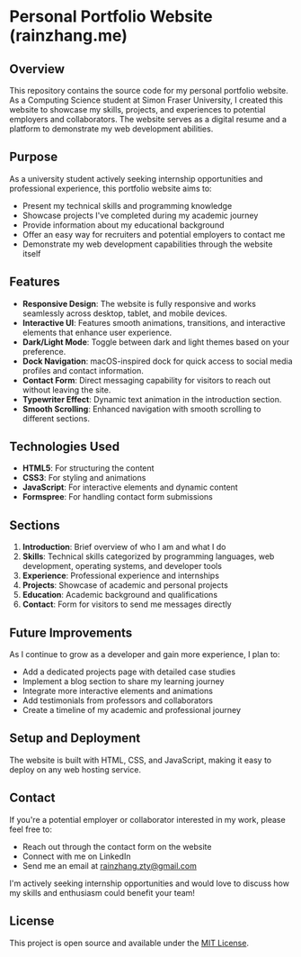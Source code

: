 # Personal Portfolio Website (rainzhang.me)

## Overview

This repository contains the source code for my personal portfolio website. As a Computing Science student at 
Simon Fraser University, I created this website to showcase my skills, projects, and experiences to potential 
employers and collaborators. The website serves as a digital resume and a platform to demonstrate my web development abilities.

## Purpose

As a university student actively seeking internship opportunities and professional experience, this portfolio website aims to:

- Present my technical skills and programming knowledge
- Showcase projects I've completed during my academic journey
- Provide information about my educational background
- Offer an easy way for recruiters and potential employers to contact me
- Demonstrate my web development capabilities through the website itself

## Features

- **Responsive Design**: The website is fully responsive and works seamlessly across desktop, tablet, and mobile devices.
- **Interactive UI**: Features smooth animations, transitions, and interactive elements that enhance user experience.
- **Dark/Light Mode**: Toggle between dark and light themes based on your preference.
- **Dock Navigation**: macOS-inspired dock for quick access to social media profiles and contact information.
- **Contact Form**: Direct messaging capability for visitors to reach out without leaving the site.
- **Typewriter Effect**: Dynamic text animation in the introduction section.
- **Smooth Scrolling**: Enhanced navigation with smooth scrolling to different sections.

## Technologies Used

- **HTML5**: For structuring the content
- **CSS3**: For styling and animations
- **JavaScript**: For interactive elements and dynamic content
- **Formspree**: For handling contact form submissions

## Sections

1. **Introduction**: Brief overview of who I am and what I do
2. **Skills**: Technical skills categorized by programming languages, web development, operating systems, and developer tools
3. **Experience**: Professional experience and internships
4. **Projects**: Showcase of academic and personal projects
5. **Education**: Academic background and qualifications
6. **Contact**: Form for visitors to send me messages directly

## Future Improvements

As I continue to grow as a developer and gain more experience, I plan to:

- Add a dedicated projects page with detailed case studies
- Implement a blog section to share my learning journey
- Integrate more interactive elements and animations
- Add testimonials from professors and collaborators
- Create a timeline of my academic and professional journey

## Setup and Deployment

The website is built with HTML, CSS, and JavaScript, making it easy to deploy on any web hosting service.

## Contact

If you're a potential employer or collaborator interested in my work, please feel free to:
- Reach out through the contact form on the website
- Connect with me on LinkedIn
- Send me an email at rainzhang.zty@gmail.com

I'm actively seeking internship opportunities and would love to discuss how my skills and enthusiasm could benefit your team!

## License

This project is open source and available under the [MIT License](LICENSE).